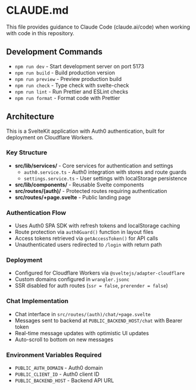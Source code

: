 # CLAUDE.md

This file provides guidance to Claude Code (claude.ai/code) when working with code in this repository.

## Development Commands

- `npm run dev` - Start development server on port 5173
- `npm run build` - Build production version 
- `npm run preview` - Preview production build
- `npm run check` - Type check with svelte-check
- `npm run lint` - Run Prettier and ESLint checks
- `npm run format` - Format code with Prettier

## Architecture

This is a SvelteKit application with Auth0 authentication, built for deployment on Cloudflare Workers.

### Key Structure
- **src/lib/services/** - Core services for authentication and settings
  - `auth0.service.ts` - Auth0 integration with stores and route guards
  - `settings.service.ts` - User settings with localStorage persistence
- **src/lib/components/** - Reusable Svelte components
- **src/routes/(auth)/** - Protected routes requiring authentication
- **src/routes/+page.svelte** - Public landing page

### Authentication Flow
- Uses Auth0 SPA SDK with refresh tokens and localStorage caching
- Route protection via `auth0Guard()` function in layout files
- Access tokens retrieved via `getAccessToken()` for API calls
- Unauthenticated users redirected to `/login` with return path

### Deployment
- Configured for Cloudflare Workers via `@sveltejs/adapter-cloudflare`
- Custom domains configured in `wrangler.jsonc`
- SSR disabled for auth routes (`ssr = false`, `prerender = false`)

### Chat Implementation
- Chat interface in `src/routes/(auth)/chat/+page.svelte`
- Messages sent to backend at `PUBLIC_BACKEND_HOST/chat` with Bearer token
- Real-time message updates with optimistic UI updates
- Auto-scroll to bottom on new messages

### Environment Variables Required
- `PUBLIC_AUTH_DOMAIN` - Auth0 domain
- `PUBLIC_CLIENT_ID` - Auth0 client ID  
- `PUBLIC_BACKEND_HOST` - Backend API URL
